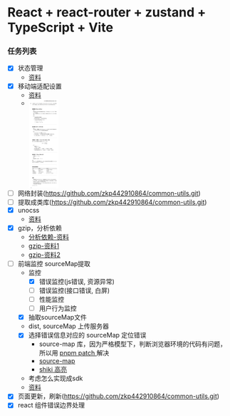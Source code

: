 # React + react-router + zustand + TypeScript + Vite

### 任务列表

- [x] 状态管理
    - [资料](https://awesomedevin.github.io/zustand-vue/docs/introduce/start/zustand)
- [x] 移动端适配设置
    - [资料](https://blog.csdn.net/weixin_57677300/article/details/129164050)
    - <img src="md/QQ截图20241015103017.png" height="200" alt="window.devicePixelRatio" style="vertical-align:top;" />
- [ ] 网络封装(<https://github.com/zkp442910864/common-utils.git>)
- [ ] 提取成类库(<https://github.com/zkp442910864/common-utils.git>)
- [x] unocss
    - [资料](https://unocss.dev/integrations/vite)
- [x] gzip，分析依赖
    - [分析依赖-资料](https://www.mulingyuer.com/archives/1033/)
    - [gzip-资料1](https://github.com/nonzzz/vite-plugin-compression)
    - [gzip-资料2](https://github.com/KusStar/vite-bundle-visualizer)
- [ ] 前端监控 sourceMap提取
    - 监控
        - [x] 错误监控(js错误, 资源异常)
        - [ ] 错误监控(接口错误, 白屏)
        - [ ] 性能监控
        - [ ] 用户行为监控
    - [x] 抽取sourceMap文件
    - dist, sourceMap 上传服务器
    - [x] 选择错误信息对应的 sourceMap 定位错误
        - source-map 库，因为严格模型下，判断浏览器环境的代码有问题，所以用 [pnpm patch <pkg>](https://pnpm.io/zh/cli/patch) 解决
        - [source-map](https://www.npmjs.com/package/source-map)
        - [shiki 高亮](https://shiki.tmrs.site/)
    - 考虑怎么实现成sdk
    - [资料](https://juejin.cn/post/7270028440036294711#heading-31)
- [x] 页面更新，刷新(<https://github.com/zkp442910864/common-utils.git>)
- [x] react 组件错误边界处理
